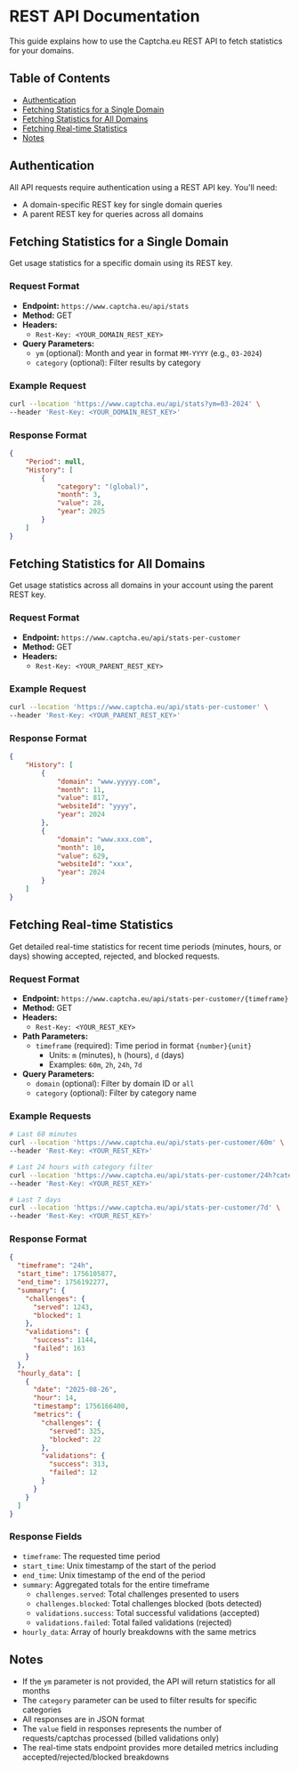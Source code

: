 # REST API Documentation

This guide explains how to use the Captcha.eu REST API to fetch statistics for your domains.

## Table of Contents

- [Authentication](#authentication)
- [Fetching Statistics for a Single Domain](#fetching-statistics-for-a-single-domain)
- [Fetching Statistics for All Domains](#fetching-statistics-for-all-domains)
- [Fetching Real-time Statistics](#fetching-real-time-statistics)
- [Notes](#notes)

## Authentication

All API requests require authentication using a REST API key. You'll need:
- A domain-specific REST key for single domain queries
- A parent REST key for queries across all domains

## Fetching Statistics for a Single Domain

Get usage statistics for a specific domain using its REST key.

### Request Format

- **Endpoint:** `https://www.captcha.eu/api/stats`
- **Method:** GET
- **Headers:** 
  - `Rest-Key: <YOUR_DOMAIN_REST_KEY>`
- **Query Parameters:**
  - `ym` (optional): Month and year in format `MM-YYYY` (e.g., `03-2024`)
  - `category` (optional): Filter results by category

### Example Request

```sh
curl --location 'https://www.captcha.eu/api/stats?ym=03-2024' \
--header 'Rest-Key: <YOUR_DOMAIN_REST_KEY>'
```

### Response Format

```json
{
    "Period": null,
    "History": [
        {
            "category": "(global)",
            "month": 3,
            "value": 28,
            "year": 2025
        }
    ]
}
```

## Fetching Statistics for All Domains

Get usage statistics across all domains in your account using the parent REST key.

### Request Format

- **Endpoint:** `https://www.captcha.eu/api/stats-per-customer`
- **Method:** GET
- **Headers:** 
  - `Rest-Key: <YOUR_PARENT_REST_KEY>`

### Example Request

```sh
curl --location 'https://www.captcha.eu/api/stats-per-customer' \
--header 'Rest-Key: <YOUR_PARENT_REST_KEY>'
```

### Response Format

```json
{
    "History": [
        {
            "domain": "www.yyyyy.com",
            "month": 11,
            "value": 817,
            "websiteId": "yyyy",
            "year": 2024
        },
        {
            "domain": "www.xxx.com",
            "month": 10,
            "value": 629,
            "websiteId": "xxx",
            "year": 2024
        }
    ]
}
```

## Fetching Real-time Statistics

Get detailed real-time statistics for recent time periods (minutes, hours, or days) showing accepted, rejected, and blocked requests.

### Request Format

- **Endpoint:** `https://www.captcha.eu/api/stats-per-customer/{timeframe}`
- **Method:** GET
- **Headers:** 
  - `Rest-Key: <YOUR_REST_KEY>`
- **Path Parameters:**
  - `timeframe` (required): Time period in format `{number}{unit}`
    - Units: `m` (minutes), `h` (hours), `d` (days)
    - Examples: `60m`, `2h`, `24h`, `7d`
- **Query Parameters:**
  - `domain` (optional): Filter by domain ID or `all`
  - `category` (optional): Filter by category name

### Example Requests

```sh
# Last 60 minutes
curl --location 'https://www.captcha.eu/api/stats-per-customer/60m' \
--header 'Rest-Key: <YOUR_REST_KEY>'

# Last 24 hours with category filter
curl --location 'https://www.captcha.eu/api/stats-per-customer/24h?category=global' \
--header 'Rest-Key: <YOUR_REST_KEY>'

# Last 7 days
curl --location 'https://www.captcha.eu/api/stats-per-customer/7d' \
--header 'Rest-Key: <YOUR_REST_KEY>'
```

### Response Format

```json
{
  "timeframe": "24h",
  "start_time": 1756105877,
  "end_time": 1756192277,
  "summary": {
    "challenges": {
      "served": 1243,
      "blocked": 1
    },
    "validations": {
      "success": 1144,
      "failed": 163
    }
  },
  "hourly_data": [
    {
      "date": "2025-08-26",
      "hour": 14,
      "timestamp": 1756166400,
      "metrics": {
        "challenges": {
          "served": 325,
          "blocked": 22
        },
        "validations": {
          "success": 313,
          "failed": 12
        }
      }
    }
  ]
}
```

### Response Fields

- `timeframe`: The requested time period
- `start_time`: Unix timestamp of the start of the period
- `end_time`: Unix timestamp of the end of the period
- `summary`: Aggregated totals for the entire timeframe
  - `challenges.served`: Total challenges presented to users
  - `challenges.blocked`: Total challenges blocked (bots detected)
  - `validations.success`: Total successful validations (accepted)
  - `validations.failed`: Total failed validations (rejected)
- `hourly_data`: Array of hourly breakdowns with the same metrics

## Notes

- If the `ym` parameter is not provided, the API will return statistics for all months
- The `category` parameter can be used to filter results for specific categories
- All responses are in JSON format
- The `value` field in responses represents the number of requests/captchas processed (billed validations only)
- The real-time stats endpoint provides more detailed metrics including accepted/rejected/blocked breakdowns
